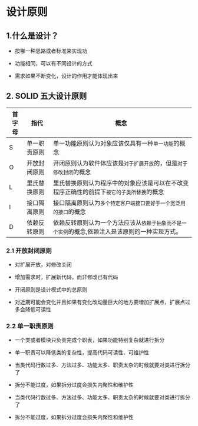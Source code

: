 # 设计原则

## 1.什么是设计？

- 按哪一种思路或者标准来实现功

- 功能相同，可以有不同设计的方式

- 需求如果不断变化，设计的作用才能体现出来

## 2. SOLID 五大设计原则

| 首字母 | 指代         | 概念                                                                                            |
| ------ | ------------ | ----------------------------------------------------------------------------------------------- |
| S      | 单一职责原则 | 单一功能原则认为对象应该仅具有一种`单一功能`的概念                                              |
| O      | 开放封闭原则 | 开闭原则认为软件体应该是`对于扩展开放`的，但是`对于修改封闭`的概念                              |
| L      | 里氏替换原则 | 里氏替换原则认为程序中的对象应该是可以在不改变程序正确性的前提下`被它的子类所替换`的概念        |
| I      | 接口隔离原则 | 接口隔离原则认为`多个特定客户端接口要好于一个宽泛用的接口`的概念                                |
| D      | 依赖反转原则 | 依赖反转原则认为一个方法应该从`依赖于抽象而不是一个实例`的概念,依赖注入是该原则的一种实现方式。 |

### 2.1 开放封闭原则

- 对扩展开放，对修改关闭

- 增加需求时，扩展新代码，而非修改已有代码

- 开闭原则是设计模式中的总原则

- 对近期可能会变化并且如果有变化改动量巨大的地方要増加扩展点，扩展点过多会降低可读性

### 2.2 单一职责原则

- 一个类或者模块只负责完成个职表，如果功能特别复杂就进行拆分

- 单一职责可以降低类的复杂性，提高代码可读性、可维护性

- 当类代码行数过多、方法过多、功能太多、职责太杂的时候就要对类进行拆分了

- 拆分不能过度，如果拆分过度会损失内聚性和维护性
- 当类代码行数过多、方法过多、功能太多、职责太杂的时候就要对类进行拆分了

- 拆分不能过度，如果拆分过度会损失内聚性和维护性
